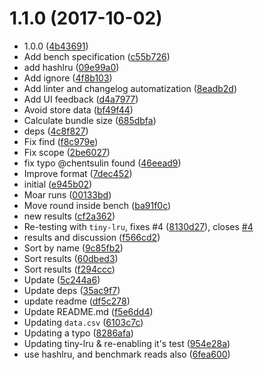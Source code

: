 <a name="1.1.0"></a>
# 1.1.0 (2017-10-02)

* 1.0.0 ([4b43691](https://github.com/dominictarr/bench-lru/commit/4b43691))
* Add bench specification ([c55b726](https://github.com/dominictarr/bench-lru/commit/c55b726))
* add hashlru ([09e99a0](https://github.com/dominictarr/bench-lru/commit/09e99a0))
* Add ignore ([4f8b103](https://github.com/dominictarr/bench-lru/commit/4f8b103))
* Add linter and changelog automatization ([8eadb2d](https://github.com/dominictarr/bench-lru/commit/8eadb2d))
* Add UI feedback ([d4a7977](https://github.com/dominictarr/bench-lru/commit/d4a7977))
* Avoid store data ([bf49f44](https://github.com/dominictarr/bench-lru/commit/bf49f44))
* Calculate bundle size ([685dbfa](https://github.com/dominictarr/bench-lru/commit/685dbfa))
* deps ([4c8f827](https://github.com/dominictarr/bench-lru/commit/4c8f827))
* Fix find ([f8c979e](https://github.com/dominictarr/bench-lru/commit/f8c979e))
* Fix scope ([2be6027](https://github.com/dominictarr/bench-lru/commit/2be6027))
* fix typo @chentsulin found ([46eead9](https://github.com/dominictarr/bench-lru/commit/46eead9))
* Improve format ([7dec452](https://github.com/dominictarr/bench-lru/commit/7dec452))
* initial ([e945b02](https://github.com/dominictarr/bench-lru/commit/e945b02))
* Moar runs ([00133bd](https://github.com/dominictarr/bench-lru/commit/00133bd))
* Move round inside bench ([ba91f0c](https://github.com/dominictarr/bench-lru/commit/ba91f0c))
* new results ([cf2a362](https://github.com/dominictarr/bench-lru/commit/cf2a362))
* Re-testing with `tiny-lru`, fixes #4 ([8130d27](https://github.com/dominictarr/bench-lru/commit/8130d27)), closes [#4](https://github.com/dominictarr/bench-lru/issues/4)
* results and discussion ([f566cd2](https://github.com/dominictarr/bench-lru/commit/f566cd2))
* Sort by name ([9c85fb2](https://github.com/dominictarr/bench-lru/commit/9c85fb2))
* Sort results ([60dbed3](https://github.com/dominictarr/bench-lru/commit/60dbed3))
* Sort results ([f294ccc](https://github.com/dominictarr/bench-lru/commit/f294ccc))
* Update ([5c244a6](https://github.com/dominictarr/bench-lru/commit/5c244a6))
* Update deps ([35ac9f7](https://github.com/dominictarr/bench-lru/commit/35ac9f7))
* update readme ([df5c278](https://github.com/dominictarr/bench-lru/commit/df5c278))
* Update README.md ([f5e6dd4](https://github.com/dominictarr/bench-lru/commit/f5e6dd4))
* Updating `data.csv` ([6103c7c](https://github.com/dominictarr/bench-lru/commit/6103c7c))
* Updating a typo ([8286afa](https://github.com/dominictarr/bench-lru/commit/8286afa))
* Updating tiny-lru & re-enabling it's test ([954e28a](https://github.com/dominictarr/bench-lru/commit/954e28a))
* use hashlru, and benchmark reads also ([6fea600](https://github.com/dominictarr/bench-lru/commit/6fea600))




